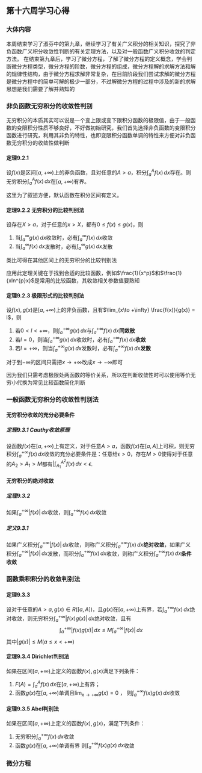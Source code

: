 ## 第十六周学习心得

### 大体内容

本周结束学习了淑芬中的第九章，继续学习了有关广义积分的相关知识，探究了非负函数广义积分收敛性判断的有关定理方法，以及对一般函数广义积分收敛的判定方法。
在结束第九章后，学习了微分方程，了解了微分方程的定义概念，学会判断微分方程类型，微分方程的阶数，微分方程的组成，微分方程解的求解方法和解的规律性结构，由于微分方程求解非常复杂，在目前阶段我们尝试求解的微分方程是微分方程中的简单可解的极少一部分，不过解微分方程的过程中涉及的新的求解思想是我们需要了解并熟知的

### 非负函数无穷积分的收敛性判别

无穷积分的本质其实可以说是一个变上限或变下限积分函数的极限值，由于一般函数的变限积分性质不够良好，不好做初始研究，我们首先选择非负函数的变限积分函数进行研究，利用其非负的特性，也即变限积分函数单调的特性来方便对非负函数无穷积分的收敛性做判断

#### 定理9.2.1

设$f(x)$是区间$[a,+\infty)$上的非负函数，且对任意的$A>a$，积分$\int_{a}^{A}f(x)\,dx$存在。则无穷积分$\int_{a}^{A}f(x)\,dx$在$[a,+\infty)$有界。

这里为了叙述方便，默认函数在积分区间有定义。

#### 定理9.2.2 无穷积分的比较判别法

设存在$X>a$，对于任意的$x>X$，都有$0\leq f(x)\leq g(x)$，则
1. 当$\int_{a}^{\infty}g(x)\,dx$收敛时，必有$\int_{a}^{\infty}f(x)\,dx$收敛
2. 当$\int_{a}^{\infty}f(x)\,dx$发散时，必有$\int_{a}^{\infty}g(x)\,dx$发散

类比可得在其他区间上的无穷积分的比较判别法

应用此定理关键在于找到合适的比较函数，例如$\frac{1}{x^p}$和$\frac{1}{xln^{p}x}$是常用的比较函数，其收敛相关参数值要熟知

#### 定理9.2.3 极限形式的比较判别法

设$f(x),g(x)$是$[a,+\infty)$上的非负函数，且有$\lim_{x\to +\infty} \frac{f(x)}{g(x)} = l$，则
1. 若$0<l<+\infty$，则$\int_{a}^{+\infty} g(x) \,dx$与$\int_{a}^{+\infty} f(x)\,dx$**同敛散**
2. 若$l=0$，则当$\int_{a}^{+\infty} g(x) \,dx$收敛时，必有$\int_{a}^{+\infty} f(x) \,dx$**收敛**
3. 若$l=+\infty$，则当$\int_{a}^{+\infty} g(x)\,dx$发散时，必有$\int_{a}^{+\infty} f(x)\,dx$**发散**

对于到$-\infty$的区间只需把$x \rightarrow +\infty$改成$x \rightarrow -\infty$即可

因为我们只需考虑极限处两函数的等价关系，所以在判断收敛性时可以使用等价无穷小代换为常见比较函数简化判断

### 一般函数无穷积分的收敛性判别法

#### 无穷积分收敛的充分必要条件

##### 定理9.3.1 Cauthy收敛原理

设函数$f(x)$在$[a,+\infty)$上有定义，对于任意$A>a$，函数$f(x)$在$[a,A]$上可积，则无穷积分$\int_{a}^{+\infty} f(x)\,dx$收敛的充分必要条件是：任意给$\epsilon >0$，存在$M>0$使得对于任意的$A_2>A_1>M$都有$|\int_{A_1}^{A^2} f(x)\,dx < \epsilon$.

#### 无穷积分的绝对收敛

##### 定理9.3.2

如果$\int_{a}^{+\infty} |f(x)|\,dx$收敛，则$\int_{a}^{+\infty} f(x)\,dx$收敛

##### 定义9.3.1

如果广义积分$\int_{a}^{+\infty} |f(x)|\,dx$收敛，则称广义积分$\int_{a}^{+\infty} f(x)\,dx$**绝对收敛**，如果广义积分$\int_{a}^{+\infty} |f(x)|\,dx$发散，而积分$\int_{a}^{+\infty} f(x)\,dx$收敛，则称广义积分$\int_{a}^{+\infty} f(x)\,dx$**条件收敛**

### 函数乘积积分的收敛判别法

#### 定理9.3.3

设对于任意的$A>a,g(x) \in R([a,A])$，且$g(x)$在$[a,+\infty)$上有界，若$\int_{a}^{+\infty}f(x)\,dx$绝对收敛，则无穷积分$\int_{a}^{+\infty}|f(x)g(x)|\,dx$绝对收敛，且有
$$ \int_{a}^{+\infty}|f(x)g(x)|\,dx \leq M\int_{a}^{+\infty}|f(x)|\,dx $$
其中$|g(x)| \leq M(a\leq x<+\infty)$

#### 定理9.3.4 Dirichlet判别法

如果在区间$[a,+\infty)$上定义的函数$f(x),g(x)$满足下列条件：
1. $F(A)=\int_{a}^{A}f(x)\,dx$在$[a,+\infty)$上有界；
2. 函数$g(x)$在$[a,+\infty)$单调且$\lim_{x\to +\infty}g(x)=0$ ，
则$\int_{a}^{+\infty}f(x)g(x)\,dx$收敛

#### 定理9.3.5 Abel判别法

如果在区间$[a,+\infty)$上定义的函数$f(x),g(x)$，满足下列条件：
1. 无穷积分$\int_{a}^{+\infty} f(x)\,dx$收敛
2. 函数$g(x)$在$[a,+\infty)$单调有界
则$\int_{a}^{+\infty}f(x)g(x)\,dx$收敛

### 微分方程
